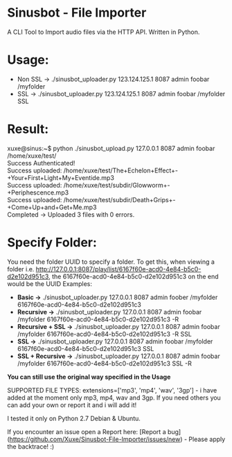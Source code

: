 # Sinusbot - File Importer
A CLI Tool to Import audio files via the HTTP API. Written in Python.

# Usage:

- Non SSL -> ./sinusbot_uploader.py 123.124.125.1 8087 admin foobar /myfolder
- SSL -> ./sinusbot_uploader.py 123.124.125.1 8087 admin foobar /myfolder SSL

# Result:

xuxe@sinus:~$ python ./sinusbot_upload.py 127.0.0.1 8087 admin foobar /home/xuxe/test/ </br>
Success Authenticated! </br>
Success uploaded: /home/xuxe/test/The+Echelon+Effect+-+Your+First+Light+My+Eventide.mp3 </br>
Success uploaded: /home/xuxe/test/subdir/Glowworm+-+Periphescence.mp3 </br>
Success uploaded: /home/xuxe/test/subdir/Death+Grips+-+Come+Up+and+Get+Me.mp3 </br>
Completed -> Uploaded 3 files with 0 errors. </br>

# Specify Folder:
You need the folder UUID to specify a folder.
To get this, when viewing a folder i.e. http://127.0.0.1:8087/play/list/6167f60e-acd0-4e84-b5c0-d2e102d951c3, the 6167f60e-acd0-4e84-b5c0-d2e102d951c3 on the end would be the UUID
Examples:
- **Basic ->** ./sinusbot_uploader.py 127.0.0.1 8087 admin foober /myfolder 6167f60e-acd0-4e84-b5c0-d2e102d951c3
- **Recursive ->** ./sinusbot_uploader.py 127.0.0.1 8087 admin foobar /myfolder 6167f60e-acd0-4e84-b5c0-d2e102d951c3 -R
- **Recursive + SSL ->** ./sinusbot_uploader.py 127.0.0.1 8087 admin foobar /myfolder 6167f60e-acd0-4e84-b5c0-d2e102d951c3 -R SSL
- **SSL ->** ./sinusbot_uploader.py 127.0.0.1 8087 admin foobar /myfolder 6167f60e-acd0-4e84-b5c0-d2e102d951c3 SSL
- **SSL + Recursive ->** ./sinusbot_uploader.py 127.0.0.1 8087 admin foobar /myfolder 6167f60e-acd0-4e84-b5c0-d2e102d951c3 SSL -R

**You can still use the original way specified in the Usage**



SUPPORTED FILE TYPES: extensions=['mp3', 'mp4', 'wav', '3gp'] - i have added at the moment only mp3, mp4, wav and 3gp. If you need others you can add your own or report it and i will add it! 

I tested it only on Python 2.7 Debian & Ubuntu. 

If you encounter an issue open a Report here: [Report a bug] (https://github.com/Xuxe/Sinusbot-File-Importer/issues/new) - Please apply the backtrace! :)
